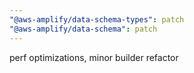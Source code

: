 ```yaml
---
"@aws-amplify/data-schema-types": patch
"@aws-amplify/data-schema": patch
---
```


perf optimizations, minor builder refactor
